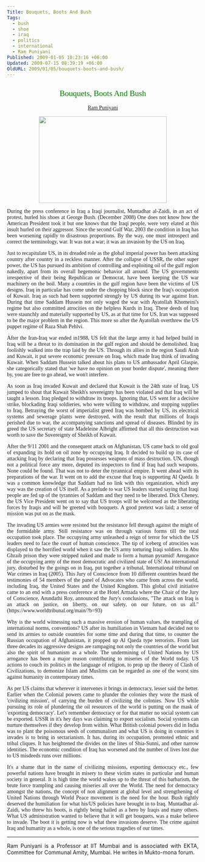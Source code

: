 ```yaml
---
Title: Bouquets, Boots And Bush
Tags:
  - bush
  - shoe
  - iraq
  - politics
  - international
  - Ram Puniyani
Published: 2009-01-05 10:23:16 +06:00
Updated: 2009-07-15 08:39:19 +06:00
OldURL: 2009/01/05/bouquets-boots-and-bush/
---
```



<h2 align="center"><span style="font-weight: 400"><font color="#008000" face="Verdana">Bouquets, Boots And Bush</font></span></h2>
<p align="center"><font face="Verdana"><a href="https://gold.mukto-mona.com/Articles/ram_puniyani/index.html">Ram Puniyani</a></font></p>
<p align="center"><img width="336" src="https://img.metro.co.uk/i/pix/2008/12/BushReuters_450x300.jpg" height="227" /></p>
<p align="justify"><font face="Verdana">During the press conference in Iraq a Iraqi journalist, Muntadhar al-Zaidi, in an act of protest, hurled his shoes at George Bush. (December 2008) One does not know how the American President took it but one knows that the Iraqi people, were very elated at this insult hurled on their aggressor. Since the second Gulf War, 2003 the condition in Iraq has been worsening rapidly to disastrous proportions. By the way, one must introspect and correct the terminology, war. It was not a war; it was an invasion by the US on Iraq.</font></p>
<p align="justify"><font face="Verdana">Just to recapitulate US, in its dreaded role as the global imperial power has been attacking country after country in a reckless manner. After the collapse of USSR, the other super power, the US has pursued its ambition of controlling and exploiting oil of the gulf region nakedly, apart from its overall hegemonic behavior all around. The US governments irrespective of their being Republican or Democrat, have been keeping the US war machinery on the boil. Many a countries in the gulf region have been the victims of US designs. Iraq in particular has come under the chopping block since the Iraq's occupation of Kuwait. Iraq as such had been supported strongly by US during its war against Iran. During that time Saddam Hussein not only waged the war with Ayatollah Khomeini's regime but also committed atrocities on the helpless Kurds in Iraq. These deeds of Iraq were staunchly and materially supported by US, as at that time for US, Iran was supposed to be the major problem in the region. This more so after the Ayatollah overthrew the US puppet regime of Raza Shah Pehlvi.</font></p>
<p align="justify"><font face="Verdana">After the Iran-Iraq war ended in1988, US felt that the large army it had helped build in Iraq will be a threat to its domination in the gulf region and should be demolished. Iraq foolishly walked into the trap laid by the US. Through its allies in the region Saudi Arab and Kuwait, it put severe economic pressure on Iraq, which made Iraq think of invading Kuwait. When Saddam Hussein talked about his plans to US ambassador April Glaspie, she categorically stated that 'we have no opinion on your border dispute', meaning there by, you are free to go ahead, we won't interfere.</font></p>
<p align="justify"><font face="Verdana">As soon as Iraq invaded Kuwait and declared that Kuwait is the 24th state of Iraq, US jumped to shout that Kuwait Sheikh's sovereignty has been violated and that Iraq will be taught a lesson. Iraq pledged to withdraw its troops. Ignoring that, US went for a decisive strike, blockading Iraqi soldieries, who were willing to withdraw, and stopping supplies to Iraq. Betraying the worst of imperialist greed Iraq was bombed by US, its electrical systems and sewerage plants were destroyed, with the result that millions of Iraqis perished due to war, the accompanying sanctions and spread of diseases. Blinded by its greed the US secretary of state Madeleine Albright affirmed that all this destruction was worth to save the Sovereignty of Sheikh of Kuwait.</font></p>
<p align="justify"><font face="Verdana">After the 9/11 2001 and the consequent attack on Afghanistan, US came back to old goal of expanding its hold on oil zone by occupying Iraq. It decided to build up its case of attacking Iraq by declaring that Iraq possesses weapons of mass destruction. UN, though not a political force any more, deputed its inspectors to find if Iraq had such weapons. None could be found. That was not to deter the tyrannical empire. It went ahead with its preparations of the war. It went on to add the excuse that Iraq is supporting Al Qaeda. It was a common knowledge that Saddam had no link with this organization, which any way was the creation of US itself. As a prelude to war US leaders started saying that Iraqi people are fed up of the tyrannies of Saddam and they need to be liberated. Dick Cheney, the US Vice President went on to say that US troops will be welcomed as the liberating forces by Iraqis and will be greeted with bouquets. A good pretext was laid; a sense of mission was put on as the mask.</font></p>
<p align="justify"><font face="Verdana">The invading US armies were resisted but the resistance fell through against the might of the formidable army. Still resistance was on through various forms till the total occupation took place. The occupying army unleashed a reign of terror for which the US leaders need to face the court of human conscience. The tip of iceberg of atrocities was displayed to the horrified world when it saw the US army torturing Iraqi soldiers. In Abu Ghraib prison they were stripped naked and made to form a human pyramid! Arrogance of the occupying army of the most democratic and civilized state of US! An international jury, disturbed by the goings on in Iraq, put together a tribunal, International tribunal on War crimes in Iraq (2005). This Jury of Conscience from 10 different countries heard the testimonies of 54 members of the panel of Advocates who came from across the world, including Iraq, the United States and the United Kingdom. This global civil initiative came to an end with a press conference at the Hotel Armada where the Chair of the Jury of Conscience, Arundathi Roy, announced the Jury's conclusions, "The attack on Iraq is an attack on justice, on liberty, on our safety, on our future, on us all."(https://www.worldtribunal.org/main/?b=93)</font></p>
<p align="justify"><font face="Verdana">Why is the world witnessing such a massive erosion of human values, the trampling of international norms, conventions? US after its humiliation in Vietnam had decided not to send its armies to outside countries for some time and during that time, to counter the Russian occupation of Afghanistan, it propped up Al Qaeda type terrorists. From last three decades its aggressive designs are rampaging not only the countries of the world but also the spirit of humanism as a whole. The undermining of United Nations by US arrogance has been a major reason contributing to miseries of the World today. US actions to couch its politics in the language of religion, to prop up the theory of Clash of Civilizations, to demonize Islam and Muslims can be regarded as one of the worst sins against humanity in contemporary times. </font></p>
<p align="justify"><font face="Verdana">As per US claims that wherever it intervenes it brings in democracy, lesser said the better. Earlier when the Colonial powers came to plunder the colonies they wore the mask of 'civilizing mission', of carrying the burden of civilizing the colonies. Now US while pursuing its role of plundering the oil resources of the world is putting on the mask of 'exporting democracy'. Let's remember democracy or for that matter no social system can be exported. USSR in it's hey days was claiming to export socialism. Social systems can nurture themselves if they develop from within. What British colonial powers did in India was to plant the poisonous seeds of communalism and what US is doing in countries it invades is to bring in sectarianism. It has, during its occupation, promoted ethnic and tribal cliques. It has heightened the divides on the lines of Shia-Sunni, and other narrow identities. The economic condition of Iraq has worsened and the number of lives lost due to US misdeeds runs over millions.</font></p>

<p align="justify"><font face="Verdana">
It's a shame that in the name of civilizing missions, exporting democracy etc., few powerful nations have brought in misery to these victim states in particular and human society in general. It is high time the world wakes up to the threat of this barbarism, the brute force trampling and causing miseries all over the World. The need for democracy amongst the nations, the concept of non alignment at global level and strengthening of United Nations through World Peace movement is the need for the hour. Bush rightly deserved the humiliation for what his/US policies have brought in to Iraq. Muntadhar al-Zaidi, who threw his boots, is rightly being hailed as a hero by Iraqis and many others. What US administration wanted to believe that it will get bouquets, was a make believe to invade. The boot it is getting now is what these invasions deserve. The crime against Iraq and humanity as a whole, is one of the serious tragedies of our times.</font>

<hr />
<p align="justify">Ram Puniyani is a Professor at IIT Mumbai and is associated with EKTA, Committee for Communal Amity, Mumbai. He writes in Mukto-mona forum.</p>
